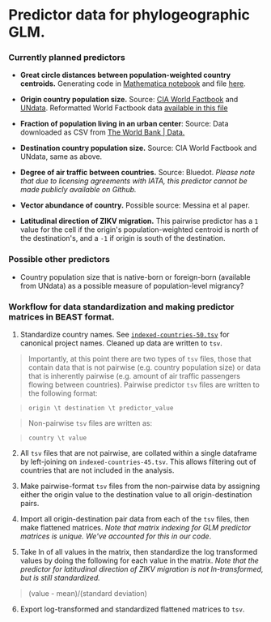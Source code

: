 # Predictor data for phylogeographic GLM.

### Currently planned predictors

* **Great circle distances between population-weighted country centroids.** Generating code in [Mathematica notebook](https://github.com/blab/zika-usvi/blob/master/scripts/weighted-centroids.nb) and file [here](https://github.com/blab/zika-usvi/blob/master/data/predictors/pop-weighted-centroids.tsv).

* **Origin country population size.** Source: [CIA World Factbook](https://www.cia.gov/library/publications/the-world-factbook/rankorder/2119rank.html) and [UNdata](http://data.un.org/). Reformatted World Factbook data [available in this file](https://github.com/blab/zika-usvi/blob/master/data/predictors/cia-world-fact-book-popsizes.txt)

* **Fraction of population living in an urban center**: Source: Data downloaded as CSV from [The World Bank | Data.](http://data.worldbank.org/indicator/SP.URB.TOTL.IN.ZS)

* **Destination country population size.** Source: CIA World Factbook and UNdata, same as above.

* **Degree of air traffic between countries.** Source: Bluedot. _Please note that due to licensing agreements with IATA, this predictor cannot be made publicly available on Github._

* **Vector abundance of country.** Possible source: Messina et al paper.

* **Latitudinal direction of ZIKV migration.** This pairwise predictor has a `1` value for the cell if the origin's population-weighted centroid is north of the destination's, and a `-1` if origin is south of the destination.


### Possible other predictors
* Country population size that is native-born or foreign-born (available from UNdata) as a possible measure of population-level migrancy?

### Workflow for data standardization and making predictor matrices in BEAST format.

1) Standardize country names. See [`indexed-countries-50.tsv`](https://github.com/blab/zika-usvi/blob/master/data/phylo-glm/indexed-countries-50.tsv) for canonical project names. Cleaned up data are written to `tsv`.

> Importantly, at this point there are two types of `tsv` files, those that contain data that is not pairwise (e.g. country population size) or data that is inherently pairwise (e.g. amount of air traffic passengers flowing between countries). Pairwise predictor `tsv` files are written to the following format:

>`origin \t destination \t predictor_value`

> Non-pairwise `tsv` files are written as:

> `country \t value`

2) All `tsv` files that are not pairwise, are collated within a single dataframe by left-joining on `indexed-countries-45.tsv`. This allows filtering out of countries that are not included in the analysis.

3) Make pairwise-format `tsv` files from the non-pairwise data by assigning either the origin value to the destination value to all origin-destination pairs.

4) Import all origin-destination pair data from each of the `tsv` files, then make flattened matrices. _Note that matrix indexing for GLM predictor matrices is unique. We've accounted for this in our code_.

5) Take ln of all values in the matrix, then standardize the log transformed values by doing the following for each value in the matrix. _Note that the predictor for latitudinal direction of ZIKV migration is not ln-transformed, but is still standardized._

>(value - mean)/(standard deviation)

6) Export log-transformed and standardized flattened matrices to `tsv`.
